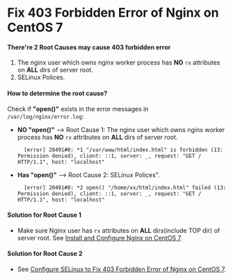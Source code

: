 # Fix 403 Forbidden Error of Nginx on CentOS 7

#### There're 2 Root Causes may cause 403 forbidden error
1. The nginx user which owns nginx worker process has **NO** `rx` attributes on **ALL** dirs of server root.
2. SELinux Polices.

#### How to determine the root cause?
Check if **"open()"** exists in the error messages in `/var/log/nginx/error.log`:

* **NO "open()"** --> Root Cause 1: The nginx user which owns nginx worker process has **NO** `rx` attributes on **ALL** dirs of server root.
 
        [error] 20491#0: *1 "/var/www/html/index.html" is forbidden (13: Permission denied), client: ::1, server: _, request: "GET / HTTP/1.1", host: "localhost"

* **Has "open()"** --> Root Cause 2: SELinux Polices".
        
        [error] 20491#0: *2 open() "/home/xx/html/index.html" failed (13: Permission denied), client: ::1, server: _, request: "GET / HTTP/1.1", host: "localhost"

#### Solution for Root Cause 1
* Make sure Nginx user has `rx` attributes on **ALL** dirs(include TOP dir) of server root.
  See [Install and Configure Nginx on CentOS 7](https://github.com/northbright/Notes/blob/master/nginx/install-and-configure-nginx-on-centos-7.md).

#### Solution for Root Cause 2
* See [Configure SELinux to Fix 403 Forbidden Error of Nginx on CentOS 7](https://github.com/northbright/Notes/blob/master/nginx/configure-selinux-to-fix-403-forbidden-error-of-nginx-on-centos.md).

